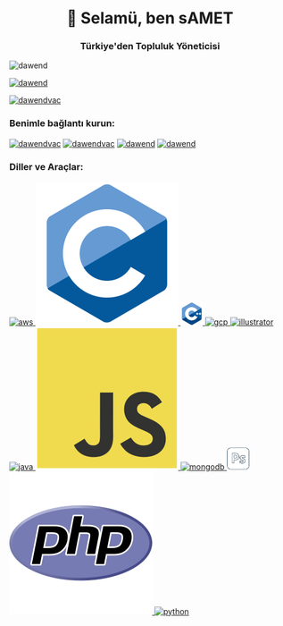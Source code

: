 <h1 align="center">👋 Selamü, ben sAMET</h1>
<h3 align="center">Türkiye'den Topluluk Yöneticisi</h3>

<p align="left"> <img src="https:// komarev.com/ghpvc/?username=dawend&label=Profile%20views&color=0e75b6&style=flat" alt = "dawend" /> </p>

<p align = "left"> <a href = "https://github.com /ryo-ma/github-profile-trophy"><img src = "https://github-profile-trophy.vercel.app/?username=dawend" alt = "dawend" /></a> </p >

<p align = "left"> <a href = "https://twitter.com/dawendvac" target = "blank"><img src = "https://img.shields.io/twitter/follow/dawendvac ?logo=twitter&style=for-the-badge" alt = "dawendvac" /></a> </p>

<h3 align = "left">Benimle bağlantı kurun:</h3>
<p align = "left">
<a href = "https://twitter.com/dawendvac" target = "blank"><img align = "center" src = "https://raw.githubusercontent.com/rahuldkjain/github-profile-readme-generator" /master/src/images/icons/Social/twitter.svg" alt = "dawendvac" height = "30" genişlik = "40" /></a>
<a href = "https://instagram.com/dawendvac " target = "blank"><img align = "center" src = "https://raw.githubusercontent.com/rahuldkjain/github-profile-readme-generator/master/src/images/icons/Social/instagram.svg " alt = "dawendvac" height = "30" genişlik = "40" /></a>
<a href = "https://www.youtube.com/c/dawend" target = "blank"><img align ="center" src = "https://raw.githubusercontent.com/rahuldkjain/github-profile-readme-generator/master/src/images/icons/Social/youtube.svg" alt = "dawend" height = "30 " width = "40" /></a>
<a href = "https://discord.gg/dawend" target = "blank"><img align = "center" src = "https://raw.githubusercontent" .com/rahuldkjain/github-profile-readme-generator/master/src/images/icons/Social/discord.svg" alt = "dawend" height = "30" genişlik = "40" /></a>
</ p>

<h3 align="left">Diller ve Araçlar:</h3>
<p align = "left"> <a href = "https://aws.amazon.com" target = "_blank" rel = "noreferrer"> <img src = "https://raw.githubusercontent.com/devicons /devicon/master/icons/amazonwebservices/amazonwebservices-original-wordmark.svg" alt = "aws" width = "40" height = "40"/> </a> <a href = "https://www.cprogramming .com/" target = "_blank" rel = "noreferrer"> <img src = "https://raw.githubusercontent.com/devicons/devicon/master/icons/c/c-original.svg" alt = "c " genişlik = "40" yükseklik = "40"/> </a> <a href = "https://www.w3schools.com/cpp/" target = "_blank" rel = "noreferrer"> <img src= "https://raw.githubusercontent.com/devicons/devicon/master/icons/cplusplus/cplusplus-original.svg" alt = "cplusplus" width = "40" height = "40"/> </a> <a href = "https://cloud.google.com" target = "_blank" rel = "noreferrer"> <img src = "https://www.vectorlogo.zone/logos/google_cloud/google_cloud-icon.svg" alt ="gcp" width = "40" height = "40"/> </a> <a href = "https://www.adobe.com/in/products/illustrator.html" target = "_blank" rel= "noreferrer"> <img src = "https://www.vectorlogo.zone/logos/adobe_illustrator/adobe_illustrator-icon.svg" alt = "illustrator" width = "40" height = "40"/> </a> <a href = "https://www.java.com" target = "_blank" rel = "noreferrer"> <img src = "https://raw.githubusercontent.com/devicons/devicon/master/icons/java /java-original.svg" alt = "java" width = "40" height = "40"/> </a> <a href = "https://developer.mozilla.org/en-US/docs/Web /JavaScript" target = "_blank" rel = "noreferrer"> <img src = "https://raw.githubusercontent.com/devicons/devicon/master/icons/javascript/javascript-original.svg" alt = "javascript" genişlik = "40" yükseklik = "40"/> </a> <a href = "https://www.mongodb.com/" target = "_blank" rel = "noreferrer"> <img src = "https: //raw.githubusercontent.com/devicons/devicon/master/icons/mongodb/mongodb-original-wordmark.svg" alt = "mongodb" width = "40" height = "40"/> </a> <a href ="https://www.photoshop.com/en" target = "_blank" rel = "noreferrer"> <img src = "https://raw.githubusercontent.com/devicons/devicon/master/icons/photoshop/photoshop-line.svg" alt = "photoshop" width = "40" height = "40"/> </a> <a href = "https://www. php.net" target = "_blank" rel = "noreferrer"> <img src = "https://raw.githubusercontent.com/devicons/devicon/master/icons/php/php-original.svg" alt = "php " genişlik = "40" yükseklik = "40"/> </a> <a href = "https://www.python.org" target = "_blank" rel = "noreferrer"> <img src = "https: //raw.githubusercontent.com/devicons/devicon/master/icons/python/python-original.svg" alt = "python" width = "40" height = "40"/> </a> </p>
